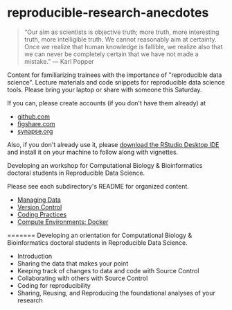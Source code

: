 reproducible-research-anecdotes
===============================
> “Our aim as scientists is objective truth; more truth, more interesting truth, more intelligible truth. We cannot reasonably aim at certainty. Once we realize that human knowledge is fallible, we realize also that we can never be completely certain that we have not made a mistake.” 
— Karl Popper

Content for familiarizing trainees with the importance of "reproducible data science". Lecture materials and code snippets for reproducible data science tools. Please bring your laptop or share with someone this Saturday.

If you can, please create accounts (if you don't have them already) at
* [github.com](https://github.com)
* [figshare.com](http://figshare.com)
* [synapse.org](https://www.synapse.org/#!RegisterAccount:0)

Also, if you don't already use it, please [download the RStudio Desktop IDE](http://www.rstudio.com/products/rstudio/#Desk) and install it on your machine to follow along with vignettes.

Developing an workshop for Computational Biology & Bioinformatics doctoral students in Reproducible Data Science.

Please see each subdirectory's README for organized content.
* [Managing Data](https://github.com/Duke-Translational-Bioinformatics/reproducible-research-anecdotes/tree/master/managing_data)
* [Version Control](https://github.com/Duke-Translational-Bioinformatics/reproducible-research-anecdotes/tree/master/version_control)
* [Coding Practices](https://github.com/Duke-Translational-Bioinformatics/reproducible-research-anecdotes/tree/master/coding_practices)
* [Compute Environments: Docker](https://github.com/Duke-Translational-Bioinformatics/reproducible-research-anecdotes/tree/master/docker)

=======
Developing an orientation for Computational Biology & Bioinformatics doctoral students in Reproducible Data Science.
* Introduction
* Sharing the data that makes your point
* Keeping track of changes to data and code with Source Control
* Collaborating with others with Source Control
* Coding for reproducibility
* Sharing, Reusing, and Reproducing the foundational analyses of your research

